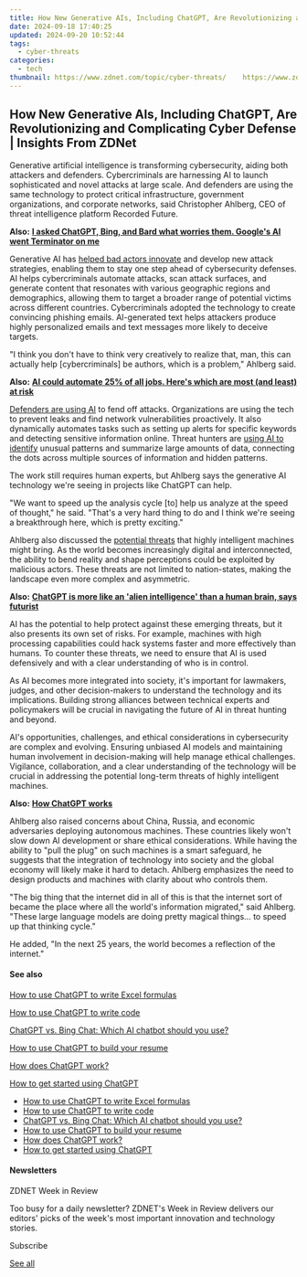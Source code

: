 ```yaml
---
title: How New Generative AIs, Including ChatGPT, Are Revolutionizing and Complicating Cyber Defense | Insights From ZDNet
date: 2024-09-18 17:40:25
updated: 2024-09-20 10:52:44
tags:
  - cyber-threats
categories:
  - tech
thumbnail: https://www.zdnet.com/topic/cyber-threats/    https://www.zdnet.com/a/img/resize/639844899b66bb5783d8c150cac834513e0cbe1b/2023/05/07/0c2625f3-8f61-483b-8cbb-b39dfadd09fe/alhberg-recorded-future.jpg?width=170&height=96&fit=crop&auto=webp
---
```


## How New Generative AIs, Including ChatGPT, Are Revolutionizing and Complicating Cyber Defense | Insights From ZDNet

Generative artificial intelligence is transforming cybersecurity, aiding both attackers and defenders. Cybercriminals are harnessing AI to launch sophisticated and novel attacks at large scale. And defenders are using the same technology to protect critical infrastructure, government organizations, and corporate networks, said Christopher Ahlberg, CEO of threat intelligence platform Recorded Future.

**Also:** [**I asked ChatGPT, Bing, and Bard what worries them. Google's AI went Terminator on me**](https://www.zdnet.com/article/i-asked-chatgpt-bing-and-bard-what-worries-them-googles-ai-went-terminator-on-me/)

Generative AI has [helped bad actors innovate](https://www.zdnet.com/in-depth/innovation/these-experts-are-racing-to-protect-ai-from-hackers-time-is-running-out/) and develop new attack strategies, enabling them to stay one step ahead of cybersecurity defenses. AI helps cybercriminals automate attacks, scan attack surfaces, and generate content that resonates with various geographic regions and demographics, allowing them to target a broader range of potential victims across different countries. Cybercriminals adopted the technology to create convincing phishing emails. AI-generated text helps attackers produce highly personalized emails and text messages more likely to deceive targets. 

"I think you don't have to think very creatively to realize that, man, this can actually help \[cybercriminals\] be authors, which is a problem," Ahlberg said.

**Also:** [**AI could automate 25% of all jobs. Here's which are most (and least) at risk**](https://www.zdnet.com/article/ai-could-automate-25-of-all-jobs-heres-which-are-most-and-least-at-risk/)

[Defenders are using AI](https://www.zdnet.com/article/these-two-countries-are-teaming-up-to-develop-ai-for-cybersecurity/) to fend off attacks. Organizations are using the tech to prevent leaks and find network vulnerabilities proactively. It also dynamically automates tasks such as setting up alerts for specific keywords and detecting sensitive information online. Threat hunters are [using AI to identify](https://www.zdnet.com/article/microsoft-security-copilot-harnesses-ai-to-give-superpowers-to-cybersecurity-fighters/) unusual patterns and summarize large amounts of data, connecting the dots across multiple sources of information and hidden patterns.

The work still requires human experts, but Ahlberg says the generative AI technology we're seeing in projects like ChatGPT can help.

"We want to speed up the analysis cycle \[to\] help us analyze at the speed of thought," he said. "That's a very hard thing to do and I think we're seeing a breakthrough here, which is pretty exciting."

Ahlberg also discussed the [potential threats](https://www.zdnet.com/article/the-5-biggest-risks-of-generative-ai-according-to-an-expert/) that highly intelligent machines might bring. As the world becomes increasingly digital and interconnected, the ability to bend reality and shape perceptions could be exploited by malicious actors. These threats are not limited to nation-states, making the landscape even more complex and asymmetric.

**Also:** [**ChatGPT is more like an 'alien intelligence' than a human brain, says futurist**](https://www.zdnet.com/article/chatgpt-is-more-like-an-alien-intelligence-than-a-human-brain-says-futurist/)

AI has the potential to help protect against these emerging threats, but it also presents its own set of risks. For example, machines with high processing capabilities could hack systems faster and more effectively than humans. To counter these threats, we need to ensure that AI is used defensively and with a clear understanding of who is in control.

As AI becomes more integrated into society, it's important for lawmakers, judges, and other decision-makers to understand the technology and its implications. Building strong alliances between technical experts and policymakers will be crucial in navigating the future of AI in threat hunting and beyond.

AI's opportunities, challenges, and ethical considerations in cybersecurity are complex and evolving. Ensuring unbiased AI models and maintaining human involvement in decision-making will help manage ethical challenges. Vigilance, collaboration, and a clear understanding of the technology will be crucial in addressing the potential long-term threats of highly intelligent machines.

**Also:** [**How ChatGPT works**](https://www.zdnet.com/article/how-does-chatgpt-work/)

Ahlberg also raised concerns about China, Russia, and economic adversaries deploying autonomous machines. These countries likely won't slow down AI development or share ethical considerations. While having the ability to "pull the plug" on such machines is a smart safeguard, he suggests that the integration of technology into society and the global economy will likely make it hard to detach. Ahlberg emphasizes the need to design products and machines with clarity about who controls them. 

"The big thing that the internet did in all of this is that the internet sort of became the place where all the world's information migrated," said Ahlberg. "These large language models are doing pretty magical things… to speed up that thinking cycle."

He added, "In the next 25 years, the world becomes a reflection of the internet."

#### See also

[How to use ChatGPT to write Excel formulas](https://www.zdnet.com/article/how-to-use-chatgpt-to-write-excel-formulas/ "How to use ChatGPT to write Excel formulas")

[How to use ChatGPT to write code](https://www.zdnet.com/article/how-to-use-chatgpt-to-write-code/ "How to use ChatGPT to write code")

[ChatGPT vs. Bing Chat: Which AI chatbot should you use?](https://www.zdnet.com/article/chatgpt-vs-copilot/ "ChatGPT vs. Bing Chat: Which AI chatbot should you use?")

[How to use ChatGPT to build your resume](https://www.zdnet.com/article/how-to-use-chatgpt-to-write-your-resume/ "How to use ChatGPT to build your resume")

[How does ChatGPT work?](https://www.zdnet.com/article/how-does-chatgpt-work/ "How does ChatGPT work?")

[How to get started using ChatGPT](https://www.zdnet.com/article/how-to-use-chatgpt/ "How to get started using ChatGPT")

* [How to use ChatGPT to write Excel formulas](https://www.zdnet.com/article/how-to-use-chatgpt-to-write-excel-formulas/ "How to use ChatGPT to write Excel formulas")
* [How to use ChatGPT to write code](https://www.zdnet.com/article/how-to-use-chatgpt-to-write-code/ "How to use ChatGPT to write code")
* [ChatGPT vs. Bing Chat: Which AI chatbot should you use?](https://www.zdnet.com/article/chatgpt-vs-copilot/ "ChatGPT vs. Bing Chat: Which AI chatbot should you use?")
* [How to use ChatGPT to build your resume](https://www.zdnet.com/article/how-to-use-chatgpt-to-write-your-resume/ "How to use ChatGPT to build your resume")
* [How does ChatGPT work?](https://www.zdnet.com/article/how-does-chatgpt-work/ "How does ChatGPT work?")
* [How to get started using ChatGPT](https://www.zdnet.com/article/how-to-use-chatgpt/ "How to get started using ChatGPT")

#### Newsletters

ZDNET Week in Review

Too busy for a daily newsletter? ZDNET's Week in Review delivers our editors' picks of the week's most important innovation and technology stories.

 Subscribe

[See all](https://www.zdnet.com/newsletters/)

<ins class="adsbygoogle"
     style="display:block"
     data-ad-format="autorelaxed"
     data-ad-client="ca-pub-7571918770474297"
     data-ad-slot="1223367746"></ins>



<ins class="adsbygoogle"
     style="display:block"
     data-ad-client="ca-pub-7571918770474297"
     data-ad-slot="8358498916"
     data-ad-format="auto"
     data-full-width-responsive="true"></ins>
